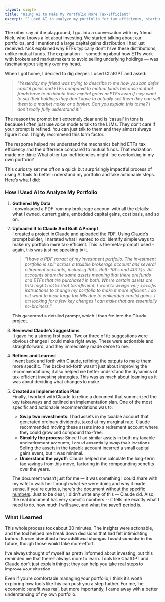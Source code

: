 ```yaml
---
layout: single
title: "Using AI to Make My Portfolio More Tax-Efficient"
excerpt: "I used AI to analyze my portfolio for tax efficiency, starting with a casual voice prompt and refining my strategy with Claude. In 30 minutes, I identified simple, actionable changes that could save money long-term — an easy, effective way to make better financial decisions."
---
```


The other day at the playground, I got into a conversation with my friend Nick, who knows a lot about investing. We started talking about our portfolios, and I mentioned a large capital gains distribution I had just received. Nick explained why ETFs typically don’t have these distributions, unlike mutual funds. The explanation — something about how ETFs work with brokers and market makers to avoid selling underlying holdings — was fascinating but slightly over my head.

When I got home, I decided to dig deeper. I used ChatGPT and asked:

> *"Yesterday my friend was trying to describe to me how you can defer capital gains and ETFs compared to mutual funds because mutual funds have to distribute their capital gains or ETFs even if they want to sell their holdings they don't have to actually sell them they can sell them to a market maker or a broker. Can you explain this to me? I don't really fully understand it."*

The reason the prompt isn't extremely clear and is 'casual' in tone is because I often just use voice mode to talk to the LLMs. They don't care if your prompt is refined. You can just talk to them and they almost always figure it out. I highly recommend this form factor.

The response helped me understand the mechanics behind ETFs’ tax efficiency and the difference compared to mutual funds. That realization made me think: What other tax inefficiencies might I be overlooking in my own portfolio?

This curiosity set me off on a quick but surprisingly impactful process of using AI tools to better understand my portfolio and take actionable steps. Here’s what I did:  

### How I Used AI to Analyze My Portfolio  

1. **Gathered My Data**  
   I downloaded a PDF from my brokerage account with all the details: what I owned, current gains, embedded capital gains, cost basis, and so on.  

2. **Uploaded It to Claude And Built A Prompt**  
   I created a project in Claude and uploaded the PDF. Using Claude’s prompt builder, I narrated what I wanted to do: identify simple ways to make my portfolio more tax-efficient. This is the meta-prompt I used - again, this was just me speaking to it.

   > *"I have a PDF extract of my investment portfolio. The investment portfolio is split across a taxable brokerage account and several retirement accounts, including IRAs, Roth IRA's and 401(k)s. All accounts share the same assets meaning that there are funds and ETFs that are purchased in both. Where certain assets are held might not be that tax efficient. I want to design very specific instructions to change my portfolio to make it more efficient. I do not want to incur large tax bills due to embedded capital gains. I am looking for a few key changes I can make that are essentially no-brainers."*

   This generated a detailed prompt, which I then fed into the Claude project.

3. **Reviewed Claude’s Suggestions**  
   It gave me a strong first pass. Two or three of its suggestions were obvious changes I could make right away. These were actionable and straightforward, and they immediately made sense to me.  

4. **Refined and Learned**  
   I went back and forth with Claude, refining the outputs to make them more specific. The back-and-forth wasn’t just about improving the recommendations; it also helped me better understand the dynamics of tax-efficient investing strategies. This was as much about learning as it was about deciding what changes to make.  

5. **Created an Implementation Plan**  
   Finally, I worked with Claude to refine a document that summarized the key takeaways and outlined an implementation plan. One of the most specific and actionable recommendations was to:  
   - **Swap two investments**: I had assets in my taxable account that generated ordinary dividends, taxed at my marginal rate. Claude recommended moving these assets into a retirement account where they could grow and compound tax-free.  
   - **Simplify the process**: Since I had similar assets in both my taxable and retirement accounts, I could essentially swap their locations. Selling the assets in the taxable account incurred a small capital gains event, but it was minimal.  
   - **Understand the payoff**: Claude helped me calculate the long-term tax savings from this move, factoring in the compounding benefits over the years.  

   The document wasn’t just for me — it was something I could share with my wife to walk her through what we were doing and why it made sense. If you're curious, [here's the document without the specific numbers](/docs/assets/pdfs/portfolio_tax_optimization.pdf). Just to be clear, I didn't write any of this -- Claude did. Also, the real document has very specific numbers -- it tells me exactly what I need to do, how much I will save, and what the payoff period is.

### What I Learned  

This whole process took about 30 minutes. The insights were actionable, and the tool helped me break down decisions that had felt intimidating before. It even identified a few additional changes I could consider in the future, though those would take more effort.  

I’ve always thought of myself as pretty informed about investing, but this reminded me that there’s always more to learn. Tools like ChatGPT and Claude don’t just explain things; they can help you take real steps to improve your situation.  

Even if you’re comfortable managing your portfolio, I think it’s worth exploring how tools like this can push you a step further. For me, the economic benefit was real, but more importantly, I came away with a better understanding of my own portfolio.